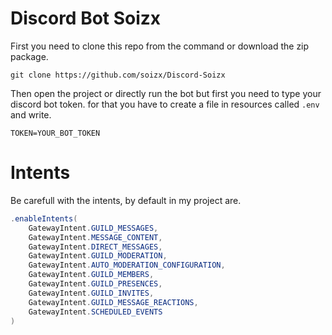 # Discord Bot Soizx

First you need to clone this repo from the command or download the zip package.
```
git clone https://github.com/soizx/Discord-Soizx
```
Then open the project or directly run the bot but first you need to type your discord bot token. for that you have to create a file in resources called ` .env ` and write.
```env
TOKEN=YOUR_BOT_TOKEN
```

# Intents
Be carefull with the intents, by default in my project are.
```java
.enableIntents(
    GatewayIntent.GUILD_MESSAGES,
    GatewayIntent.MESSAGE_CONTENT,
    GatewayIntent.DIRECT_MESSAGES,
    GatewayIntent.GUILD_MODERATION,
    GatewayIntent.AUTO_MODERATION_CONFIGURATION,
    GatewayIntent.GUILD_MEMBERS,
    GatewayIntent.GUILD_PRESENCES,
    GatewayIntent.GUILD_INVITES,
    GatewayIntent.GUILD_MESSAGE_REACTIONS,
    GatewayIntent.SCHEDULED_EVENTS
)
```

